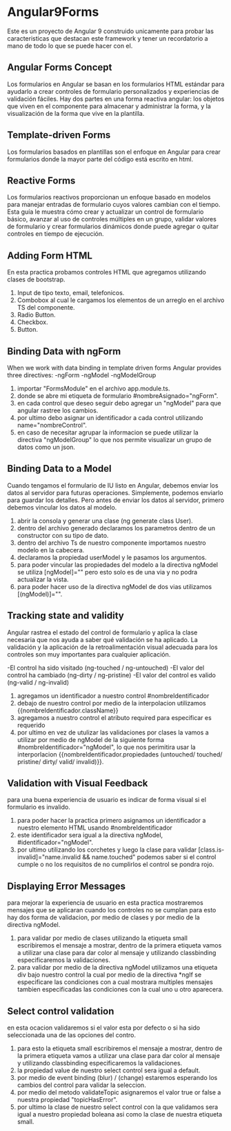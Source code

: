# Angular9Forms
Este es un proyecto de Angular 9 construido unicamente para probar las caracteristicas que destacan este framework y tener un recordatorio a mano de todo lo que se puede hacer con el.

## Angular Forms Concept
Los formularios en Angular se basan en los formularios HTML estándar para ayudarlo a crear controles de formulario personalizados y experiencias de validación fáciles. Hay dos partes en una forma reactiva angular: los objetos que viven en el componente para almacenar y administrar la forma, y la visualización de la forma que vive en la plantilla.

## Template-driven Forms
Los formularios basados en plantillas son el enfoque en Angular para crear formularios donde la mayor parte del código está escrito en html.

## Reactive Forms
Los formularios reactivos proporcionan un enfoque basado en modelos para manejar entradas de formulario cuyos valores cambian con el tiempo. Esta guía le muestra cómo crear y actualizar un control de formulario básico, avanzar al uso de controles múltiples en un grupo, validar valores de formulario y crear formularios dinámicos donde puede agregar o quitar controles en tiempo de ejecución.

## Adding Form HTML
En esta practica probamos controles HTML que agregamos utilizando clases de bootstrap.
1) Input de tipo texto, email, telefonicos.
2) Combobox al cual le cargamos los elementos de un arreglo en el archivo TS del componente.
3) Radio Button.
4) Checkbox.
5) Button.

## Binding Data with ngForm
When we work with data binding in template driven forms Angular provides three directives:
-ngForm
-ngModel
-ngModelGroup

1) importar "FormsModule" en el archivo app.module.ts.
2) donde se abre mi etiqueta de formulario #nombreAsignado="ngForm".
3) en cada control que deseo seguir debo agregar un "ngModel" para que angular rastree los cambios.
4) por ultimo debo asignar un identificador a cada control utilizando name="nombreControl". 
5) en caso de necesitar agrupar la informacion se puede utilizar la directiva "ngModelGroup" lo que nos permite visualizar un grupo de datos como un json.

## Binding Data to a Model
Cuando tengamos el formulario de IU listo en Angular, debemos enviar los datos al servidor para futuras operaciones. Simplemente, podemos enviarlo para guardar los detalles. Pero antes de enviar los datos al servidor, primero debemos vincular los datos al modelo.

1) abrir la consola y generar una clase (ng generate class User).
2) dentro del archivo generado declaramos los parametros dentro de un constructor con su tipo de dato.
3) dentro del archivo Ts de nuestro componente importamos nuestro modelo en la cabecera.
4) declaramos la propiedad userModel y le pasamos los argumentos.
5) para poder vincular las propiedades del modelo a la directiva ngModel se utiliza [ngModel]="" pero esto solo es de una via y no podra actualizar la vista.
6) para poder hacer uso de la directiva ngModel de dos vias utilizamos [(ngModel)]="".

## Tracking state and validity
Angular rastrea el estado del control de formulario y aplica la clase necesaria que nos ayuda a saber qué validación se ha aplicado. La validación y la aplicación de la retroalimentación visual adecuada para los controles son muy importantes para cualquier aplicación.

-El control ha sido visitado (ng-touched / ng-untouched)
-El valor del control ha cambiado (ng-dirty / ng-pristine)
-El valor del control es valido (ng-valid / ng-invalid)

1) agregamos un identificador a nuestro control #nombreIdentificador
2) debajo de nuestro control por medio de la interpolacion utilizamos {{nombreIdentificador.className}}
3) agregamos a nuestro control el atributo required para especificar es requerido
4) por ultimo en vez de utulizar las validaciones por clases la vamos a utilizar por medio de ngModel de la siguiente forma #nombreIdentificador="ngModel", lo que nos perimitira usar la interporlacion 
{{nombreIdentificador.propiedades (untouched/ touched/ pristine/ dirty/ valid/ invalid)}}.

## Validation with Visual Feedback
para una buena experiencia de usuario es indicar de forma visual si el formulario es invalido.

1) para poder hacer la practica primero asignamos un identificador a nuestro elemento HTML usando #nombreIdentificador
2) este identificador sera igual a la directiva ngModel, #identificador="ngModel".
3) por ultimo utilizando los corchetes y luego la clase para validar [class.is-invalid]="name.invalid && name.touched" podemos saber si el control cumple o no los requisitos de no cumplirlos el control se pondra rojo.

## Displaying Error Messages
para mejorar la experiencia de usuario en esta practica mostraremos mensajes que se aplicaran cuando los controles no se cumplan para esto hay dos forma de validacion, por medio de clases y por medio de la directiva ngModel.

1) para validar por medio de clases utilizando la etiqueta small escribiremos el mensaje a mostrar, dentro de la primera etiqueta vamos a utilizar una clase para dar color al mensaje y utilizando classbinding especificaremos la validaciones.
2) para validar por medio de la directiva ngModel utilizamos una etiqueta div bajo nuestro control la cual por medio de la directiva *ngIf se especificare las condiciones con a cual mostrara multiples mensajes tambien especificadas las condiciones con la cual uno u otro aparecera.

## Select control validation
en esta ocacion validaremos si el valor esta por defecto o si ha sido seleccionada una de las opciones del contro.

1) para esto la etiqueta small escribiremos el mensaje a mostrar, dentro de la primera etiqueta vamos a utilizar una clase para dar color al mensaje y utilizando classbinding especificaremos la validaciones.
2) la propiedad value de nuestro select control sera igual a default.
3) por medio de event binding (blur) / (change) estaremos esperando los cambios del control para validar la seleccion.
4) por medio del metodo validateTopic asignaremos el valor true or false a nuestra propiedad "topicHasError".
5) por ultimo la clase de nuestro select control con la que validamos sera igual a nuestro propiedad boleana asi como la clase de nuestra etiqueta small.